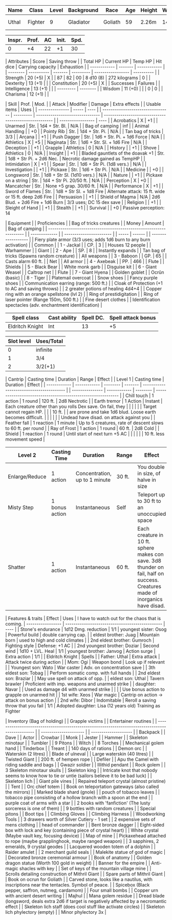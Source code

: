 | Name  | Class   | Level | Background | Race    | Age | Height | Weight | Eyes  | Skin  | Hair | Birthday      | Year | Constellation |
| ----- | ------- | ----- | ---------- | ------- | --- | ------ | ------ | ----- | ----- | ---- | ------------- | ---- | ------------- |
| Uthal | Fighter | 9     | Gladiator  | Goliath | 59  | 2.26m  | 142kg  | White | Stone | None | 5th of summer | 8028 | (Artisan god) |

| Inspr. | Prof. | AC  | Init. | Spd. |
| ------ | ----- | --- | ----- | ---- |
| 0      | +4    | 22  | +1    | 30   | (22 AC normally)

| Attributes   | Score   | Saving throw |  | Total HP | Current HP | Temp HP | Hit dice  | Carrying capacity | Exhaustion |
| ------------ | ------- | ------------ |  | -------- | ---------- | ------- | --------- | ----------------- | ---------- |
| Strength     | 20 (+5) | X            |  | 87       | 82         | 00      | 8 d10 (8) | 272 kilograms     | 0          |
| Dexterity    | 13 (+1) |              |
| Constitution | 20 (+5) | X            |  | Successes | Failures |
| Intelligence | 13 (+1) |              |  | --------- | -------- |
| Wisdom       | 11 (+0) |              |  | 0         | 0        |
| Charisma     | 12 (+1) |              |

| Skill           | Prof. | Mod. |  | Attack                            | Modifier  | Damage                          | Extra effects                                         |  | Usable items      | Uses |
| --------------- | ----- | ---- |  | --------------------------------- | --------- | ------------------------------- | ----------------------------------------------------- |  | ----------------- | ---- |
| Acrobatics      | X     | +1   |  | Unarmed                           | Str.      | 1d4 + Str. Bl.                  | N/A                                                   |  | Bag of camping    | inf  |
| Animal Handling |       | +0   |  | Pointy Rib                        | Str.      | 1d4 + Str. Pi.                  | N/A                                                   |  | Tan bag of tricks | 3/3  |
| Arcana          |       | +1   |  | Push Dagger                       | Str.      | 1d6 + Str. Pi. + 1d6 Force      | N/A                                                   |
| Athletics       | X     | +5   |  | Naginata                          | Str.      | 1d6 + Str. Sl. + 1d6 Fire       | N/A                                                   |
| Deception       |       | +1   |  | Grapple                           | Athletics | 0                               | N/A                                                   |
| History         |       | +1   |  | Shove                             | Athletics | 0                               | N/A                                                   |
| Insight         |       | +1   |  | Bladed gauntlets of the doavak +1 | Str.      | 1d8 + Str Pi. + 2d6 Nec.        | Necrotic damage gained as TempHP                      |
| Intimidation    | X     | +1   |  | Spear                             | Str.      | 1d6 + Str Pi. (1d8 vers.)       | N/A                                                   |
| Investigation   |       | +1   |  | Pickaxe                           | Str.      | 1d6 + Str Pi.                   | N/A                                                   |
| Medicine        |       | +0   |  | Longsword                         | Str.      | 1d8 + Str Sl. (1d10 vers.)      | N/A                                                   |
| Nature          |       | +1   |  | Pickaxe on a string               | Str.      | 1d4 + Str Pi. 20/50 ft.         | N/A                                                   |
| Perception      | X     | +0   |  | Mancatcher                        | Str.      | None +5 grap. 30/60 ft.         | N/A                                                   |
| Performance     | X     | +1   |  | Sword of Flames                   | Str.      | 1d8 + Str Sl. + 1d8 Fire        | Alternate attack: 15 ft. wide or 15 ft. deep 2d6 Fire |
| Persuasion      |       | +1   |  | Shield of Magma                   | N/A       | 2d6 Blud. + 2d6 Fire + 1d6 Burn | 3/3 uses; DC 15 dex save                              |
| Religion        |       | +1   |
| Sleight of Hand |       | +1   |
| Stealth         |       | +1   |
| Survival        |       | +0   | Passive perception: 14

| Equipment                                                          |  | Proficiencies |  | Bag of tricks creatures |  | Money | Amount |  | Bag of camping     |
| ------------------------------------------------------------------ |  | ------------- |  | ----------------------- |  | ----- | ------ |  | ------------------ |
| Fiery plate armor (3/3 uses; adds 1d6 burn to any burn activation) |  | Common        |  | 1 - Jackal              |  | CP.   | 3      |  | Houses 12 people   |
| Warhammer                                                          |  | Giant         |  | 2 - Ape                 |  | SP.   | 8      |  | Instantly expands  |
| Tan bag of tricks (Spawns random creature)                         |  | All weapons   |  | 3 - Baboon              |  | GP.   | 65     |  | Casts alarm 60 ft. |
| Net                                                                |  | All armor     |  | 4 - Axebeak             |  | PP.   | 466    |
| Flute                                                              |  | Shields       |  | 5 - Black Bear          |
| White monk garb                                                    |  | Disguise kit  |  | 6 - Giant Weasel        |
| Caltrop net                                                        |  | Flute         |  | 7 - Giant Hyena         |
| Golden goblet                                                      |  | Ocrûn (basic) |  | 8 - Tiger               |
| Platemail overcoat                                                 |
| Snow shoes                                                         |
| Fancy purple shoes                                                 |
| Communication earring (range: 500 ft.)                             |
| Cloak of Protection (+1 to AC and saving throws)                   |
| 2 greater potions of healing 4d4+4                                 |
| Copper ring with an orange spellstone (lvl 2)                      |
| Ring of prestidigitation                                           |
| Ring of laser pointer (Range 150m, 500 ft.)                        |
| Fine desert clothes                                                |
| Identification spectacles (adv. enchantment identification)        |

| Spell class     | Cast ability | Spell DC. | Spell attack bonus |
| --------------- | ------------ | --------- | ------------------ |
| Eldritch Knight | Int          | 13        | +5                 |

| Slot level | Uses/Total |
| ---------- | ---------- |
| 0          | infinite   |
| 1          | 3/4        |
| 2          | 3/2(+1)    |

| Cantrip      | Casting time | Duration | Range   | Effect                                   |  | Level 1         | Casting time | Duration | Effect                                                       |
| ------------ | ------------ | -------- | ------- | ---------------------------------------- |  | --------------- | ------------ | -------- | ------------------------------------------------------------ |
| Chill touch  | 1 action     | 1 round  | 120 ft. | 2d8 Nectrotic                            |  | Earth tremor    | 1 Action     | Instant  | Each creature other than you rolls Dex save. On fail, they   |
|              |              |          |         | Target cannot regain HP.                 |  |                 |       10 ft. |          | are prone and take 1d6 blud. Loose earth becomes difficult.  |
|              |              |          |         | Undead have disad. on attack against you |  | Feather fall    | 1 reaction   | 1 minute | Up to 5 creatures, rate of descent slows to 60 ft. per round |
| Ray of Frost | 1 action     | 1 round  | 60 ft.  | 2d8 Cold                                 |  | Shield          | 1 reaction   | 1 round  | Until start of next turn +5 AC                               |
|              |              |          |         | 10 ft. less movement speed               |

| Level 2        | Casting Time   | Duration                      | Range  | Effect                                                                                                                        |
| -------------- | -------------- | ----------------------------- | ------ | ----------------------------------------------------------------------------------------------------------------------------- |
| Enlarge/Reduce | 1 action       | Concentration, up to 1 minute | 30 ft. | You double in size, of halve in size                                                                                          |
| Misty Step     | 1 bonus action | Instantaneous                 | Self   | Teleport up to 30 ft to an unoccupied space                                                                                   |
| Shatter        | 1 action       | Instantaneous                 | 60 ft. | Each creature in 10 ft. sphere makes con save. 3d8 thunder on fail, half on success. Creatures made of inorganics have disad. |

| Features & traits | Effect                                          | Uses | I have to watch out for the chaos that is coming.
| ----------------- | ----------------------------------------------- | ---- |
| Stone's endurance | 1d12 Dmg. reduction                             | 1/1  | youngest sister: Osog
| Powerful build    | double carrying cap.                            |      | eldest brother: Juag
| Mountain born     | used to high and cold climates                  |      | 2nd eldest brother: Gumroch
| Fighting style    | Defense: +1 AC                                  |      | 2nd youngest brother: Doziar
| Second wind       | 1d10 + LVL. Heal                                | 1/1  | youngest brother: Janvog
| Action surge      | Extra action                                    | 1/1  |
| Eldritch Knight   | Spells                                          |      | Father: Uthal
| Extra attack      | Attack twice during action                      |      | Mom: Ogi
| Weapon bond       | Look up if relevant                             |      | Youngest son: Wato
| War caster        | Adv. on concentration save                      |      | 3th eldest son: Tobag
|                   | Perform somatic comp. with full hands           |      | 2nd eldest son: Braziar
|                   | May use spell on attack of opp.                 |      | eldest son: Uthal
| Tavern brawler    | Proficient with imp. weapons and unarmed strike |      | daughter: Navar
|                   | Used as damage d4 with unarmed strike           |      |
|                   | Use bonus action to grapple on unarmed hit      |      | 1st wife: Xeos
| War magic         | Cantrip on action -> attack on bonus action     |      | 2nd wife: Dibor
| Indomitable       | Reroll a saving throw that you fail             | 1/1  | Adopted daughter: Lisa (12 years old) Training as Fighter

| Inventory (Bag of holding)                                                                       |  | Grapple victims       |  | Entertainer routines |
| ------------------------------------------------------------------------------------------------ |  | --------------------- |  | -------------------- |
| Backpack                                                                                         |  | Dave                  |  | Actor                |
| Crowbar                                                                                          |  | Monk                  |  | Jester               |
| Hammer                                                                                           |  | Skeleton minotaur     |  | Tumbler              |
| 9 Pitons                                                                                         |  | Witch                 |
| 8 Torches                                                                                        |  | Mechanical golem hand |
| Tinderbox                                                                                        |  | Treant                |
| 140 days of rations                                                                              |  | Demon orc             |
| Waterskin       (2  litres)                                                                      |  | Blade of ulneval      |
| Large waterskin (40 litres)                                                                      |  | Twisted Giant         |
| 200 ft. of hempen rope                                                                           |  | Defiler               |
| Apu the Camel with riding saddle and bags                                                        |  | Gwazir soldier        |
| Illithid pendant                                                                                 |  | Rock golem            |
| 3 Skeleton minotaur skulls                                                                       |  | Skeleton king         |
| Intricate knot that nobody seems to know how to tie or untie (sailors believe it to be bad luck) |  | Skeleton lich         |
| Giant pile vines                                                                                 |
| Repaired teleport crystal (almost pristine)                                                      |
| Tent                                                                                             |
| Orc chief totem                                                                                  |
| Book on teleportation gateways (also called the mirrors)                                         |
| Marked blade shard (gnole)                                                                       |
| pouch of tobacco leaves                                                                          |
| tobacco pipe consisting of a hollow branch with a spoon at the end                               |
| purple coat of arms with a star                                                                  |
| 2 books with 'fanfiction' (The lusty sorceress is one of them)                                   |
| 9 bottles with random creatures                                                                  |
| Special pitons                                                                                   |
| Boot tips                                                                                        |
| Climbing Gloves                                                                                  |
| Climbing Harness                                                                                 |
| Woodworking Tools                                                                                |
| 3 drawers worth of Silver Cutlery - 1 set                                                        |
| 2 expensive sets of mens clothing                                                                |
| head of commander                                                                                |
| Bent bronze dagger                                                                               |
| Eight-sided box with lock and key (containing piece of crystal heart)                            |
| White crystal (Maybe vault key, focusing device)                                                 |
| Map of mine                                                                                      |
| Pickaxehead attached to rope (maybe grapplinghook, maybe ranged weapon)                          |
| 3 sapphires, 2 emeralds, 9 crystal geodes                                                        |
| Lacquered wooden totem of a dolphin                                                              |
| Raider amulet                                                                                    |
| 2 merchant guild seals                                                                           |
| Malekite statue of god of magic                                                                  |
| Decorated bronze ceremonial armour                                                               |
| Book of anatomy                                                                                  |
| Golden dragon statue (Worth 100 gold in weight)                                                  |
| Banner for the empire                                                                            |
| Anti-magic shacles with key                                                                      |
| Set of keys of the mountain village mine                                                         |
| Scrolls detailing construction of Mithril Giant                                                  |
| Spare parts of Mithril Giant                                                                     |
| Book on ocrun for Goliath                                                                        |
| Carved stone, looks like a nautilus, with inscriptions near the tentacles. Symbol of peace.      |
| Spicebox (Black pepper, saffron, nutmeg, cardamom)                                               |
| Four small bombs                                                                                 |
| Copper urn with ancient desert writing                                                           |
| Majhul                                                                                           |
| Mana golem residue                                                                               |
| Dread blade (longsword, deals extra 2d6 if target is negatively affected by a necromantic effect |
| Skeleton lich staff (does cool stuff like activate circles)                                      |
| Skeleton lich phylectory (empty)                                                                 |
| Minor phylectory 3x                                                                             |
